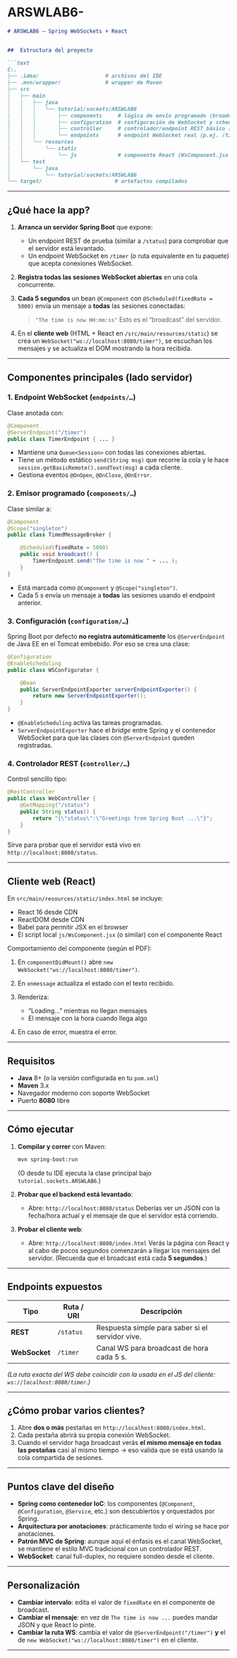 # ARSWLAB6-
````markdown
# ARSWLAB6 – Spring WebSockets + React


##  Estructura del proyecto

```text
C:.
├── .idea/                     # archivos del IDE
├── .mvn/wrapper/              # wrapper de Maven
├── src
│   ├── main
│   │   ├── java
│   │   │   └── tutorial/sockets/ARSWLAB6
│   │   │       ├── components     # lógica de envío programado (broadcast cada 5s)
│   │   │       ├── configuration  # configuración de WebSocket y scheduling
│   │   │       ├── controller     # controlador/endpoint REST básico (p.ej. /status)
│   │   │       └── endpoints      # endpoint WebSocket real (p.ej. /timer)
│   │   └── resources
│   │       └── static
│   │           └── js             # componente React (WsComponent.jsx / WSClient)
│   └── test
│       └── java
│           └── tutorial/sockets/ARSWLAB6
└── target/                       # artefactos compilados
````


---

##  ¿Qué hace la app?

1. **Arranca un servidor Spring Boot** que expone:

    * Un endpoint REST de prueba (similar a `/status`) para comprobar que el servidor está levantado.
    * Un endpoint WebSocket en `/timer` (o ruta equivalente en tu paquete) que acepta conexiones WebSocket.
2. **Registra todas las sesiones WebSocket abiertas** en una cola concurrente.
3. **Cada 5 segundos** un bean `@Component` con `@Scheduled(fixedRate = 5000)` envía un mensaje a **todas** las sesiones conectadas:

   > `"The time is now HH:mm:ss"`
   > Esto es el “broadcast” del servidor.
4. En el **cliente web** (HTML + React en `/src/main/resources/static`) se crea un `WebSocket("ws://localhost:8080/timer")`, se escuchan los mensajes y se actualiza el DOM mostrando la hora recibida.

---

##  Componentes principales (lado servidor)

### 1. Endpoint WebSocket (`endpoints/…`)

Clase anotada con:

```java
@Component
@ServerEndpoint("/timer")
public class TimerEndpoint { ... }
```

* Mantiene una `Queue<Session>` con todas las conexiones abiertas.
* Tiene un método estático `send(String msg)` que recorre la cola y le hace `session.getBasicRemote().sendText(msg)` a cada cliente.
* Gestiona eventos `@OnOpen`, `@OnClose`, `@OnError`.


### 2. Emisor programado (`components/…`)

Clase similar a:

```java
@Component
@Scope("singleton")
public class TimedMessageBroker {

    @Scheduled(fixedRate = 5000)
    public void broadcast() {
        TimerEndpoint.send("The time is now " + ... );
    }
}
```

* Está marcada como `@Component` y `@Scope("singleton")`.
* Cada 5 s envía un mensaje a **todas** las sesiones usando el endpoint anterior.


### 3. Configuración (`configuration/…`)

Spring Boot por defecto **no registra automáticamente** los `@ServerEndpoint` de Java EE en el Tomcat embebido.
Por eso se crea una clase:

```java
@Configuration
@EnableScheduling
public class WSConfigurator {

    @Bean
    public ServerEndpointExporter serverEndpointExporter() {
        return new ServerEndpointExporter();
    }
}
```

* `@EnableScheduling` activa las tareas programadas.
* `ServerEndpointExporter` hace el *bridge* entre Spring y el contenedor WebSocket para que las clases con `@ServerEndpoint` queden registradas.

### 4. Controlador REST (`controller/…`)

Control sencillo tipo:

```java
@RestController
public class WebController {
    @GetMapping("/status")
    public String status() {
        return "{\"status\":\"Greetings from Spring Boot ...\"}";
    }
}
```

Sirve para probar que el servidor está vivo en `http://localhost:8080/status`.

---

##  Cliente web (React)

En `src/main/resources/static/index.html` se incluye:

* React 16 desde CDN
* ReactDOM desde CDN
* Babel para permitir JSX en el browser
* El script local `js/WsComponent.jsx` (o similar) con el componente React


Comportamiento del componente (según el PDF):

1. En `componentDidMount()` abre `new WebSocket("ws://localhost:8080/timer")`.
2. En `onmessage` actualiza el estado con el texto recibido.
3. Renderiza:

    * “Loading…” mientras no llegan mensajes
    * El mensaje con la hora cuando llega algo
4. En caso de error, muestra el error.


---

##  Requisitos

* **Java** 8+ (o la versión configurada en tu `pom.xml`)
* **Maven** 3.x
* Navegador moderno con soporte WebSocket
* Puerto **8080** libre

---

##  Cómo ejecutar

1. **Compilar y correr** con Maven:

   ```bash
   mvn spring-boot:run
   ```

   (O desde tu IDE ejecuta la clase principal bajo `tutorial.sockets.ARSWLAB6`.)

2. **Probar que el backend está levantado**:

    * Abre: `http://localhost:8080/status`
      Deberías ver un JSON con la fecha/hora actual y el mensaje de que el servidor está corriendo.

3. **Probar el cliente web**:

    * Abre: `http://localhost:8080/index.html`
      Verás la página con React y al cabo de pocos segundos comenzarán a llegar los mensajes del servidor.
      (Recuerda que el broadcast está cada **5 segundos**.)

---

##  Endpoints expuestos

| Tipo          | Ruta / URI | Descripción                                      |
| ------------- | ---------- | ------------------------------------------------ |
| **REST**      | `/status`  | Respuesta simple para saber si el servidor vive. |
| **WebSocket** | `/timer`   | Canal WS para broadcast de hora cada 5 s.        |

*(La ruta exacta del WS debe coincidir con la usada en el JS del cliente: `ws://localhost:8080/timer`.)*

---

## ¿Cómo probar varios clientes?

1. Abre **dos o más** pestañas en `http://localhost:8080/index.html`.
2. Cada pestaña abrirá su propia conexión WebSocket.
3. Cuando el servidor haga broadcast verás **el mismo mensaje en todas las pestañas** casi al mismo tiempo → eso valida que se está usando la cola compartida de sesiones.

---

## Puntos clave del diseño

* **Spring como contenedor IoC**: los componentes (`@Component`, `@Configuration`, `@Service`, etc.) son descubiertos y orquestados por Spring.
* **Arquitectura por anotaciones**: prácticamente todo el wiring se hace por anotaciones.
* **Patrón MVC de Spring**: aunque aquí el énfasis es el canal WebSocket, se mantiene el estilo MVC tradicional con un controlador REST.
* **WebSocket**: canal full-duplex, no requiere sondeo desde el cliente.

---

##  Personalización

* **Cambiar intervalo**: edita el valor de `fixedRate` en el componente de broadcast.
* **Cambiar el mensaje**: en vez de `The time is now ...` puedes mandar JSON y que React lo pinte.
* **Cambiar la ruta WS**: cambia el valor de `@ServerEndpoint("/timer")` **y** el de `new WebSocket("ws://localhost:8080/timer")` en el cliente.

---

